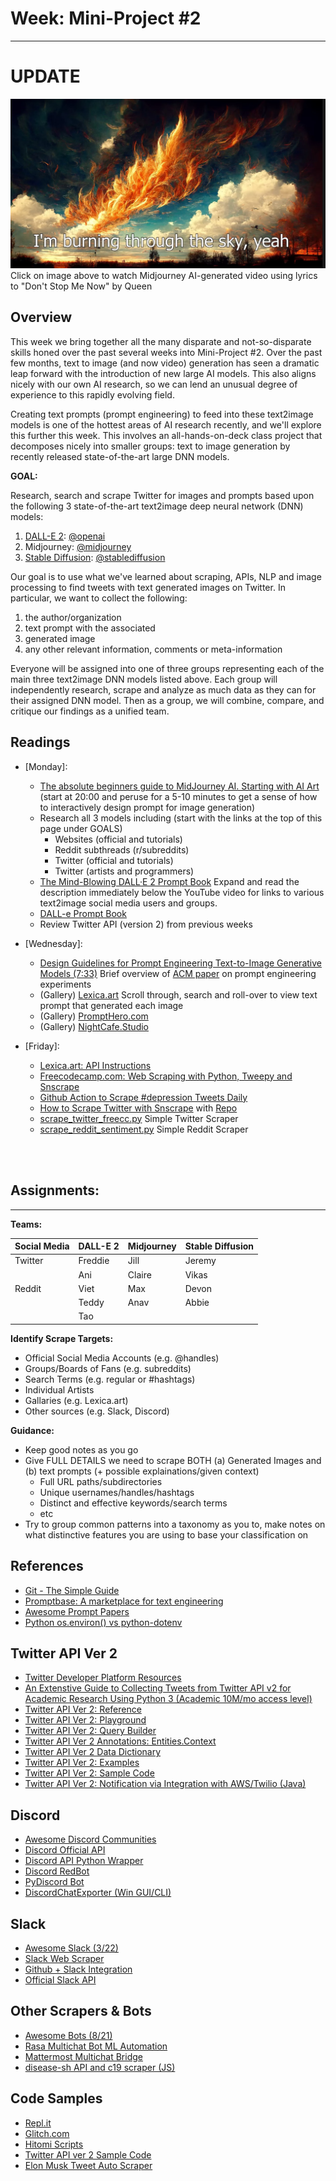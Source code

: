 # Week: Mini-Project #2
---

# **UPDATE**

[![AI Generated Images from Lyrics to 'Don't Stop Me Now' by Queen](images/cover_dont_stop_me_now_queen.jpg)](https://www.youtube.com/watch?v=l6Myv8yF9zw&list=RDnyD6g47DHQk&index=4)Click on image above to watch Midjourney AI-generated video using lyrics to "Don't Stop Me Now" by Queen

## Overview

This week we bring together all the many disparate and not-so-disparate skills honed over the past several weeks into Mini-Project #2. Over the past few months, text to image (and now video) generation has seen a dramatic leap forward with the introduction of new large AI models. This also aligns nicely with our own AI research, so we can lend an unusual degree of experience to this rapidly evolving field.

Creating text prompts (prompt engineering) to feed into these text2image models is one of the hottest areas of AI research recently, and we'll explore this further this week. This involves an all-hands-on-deck class project that decomposes nicely into smaller groups: text to image generation by recently released state-of-the-art large DNN models.

**GOAL:**

Research, search and scrape Twitter for images and prompts based upon the following 3 state-of-the-art text2image deep neural network (DNN) models:

1. [DALL-E 2](https://openai.com/dall-e-2/): [@openai](https://twitter.com/OpenAI)
2. Midjourney: [@midjourney](https://twitter.com/midjourney?ref_src=twsrc%5Egoogle%7Ctwcamp%5Eserp%7Ctwgr%5Eauthor)
3. [Stable Diffusion](https://stablediffusionweb.com/): [@stablediffusion](https://mobile.twitter.com/stablediffusion)

Our goal is to use what we've learned about scraping, APIs, NLP and image processing to find tweets with text generated images on Twitter. In particular, we want to collect the following:

1. the author/organization
2. text prompt with the associated
3. generated image
4. any other relevant information, comments or meta-information 

Everyone will be assigned into one of three groups representing each of the main three text2image DNN models listed above. Each group will independently research, scrape and analyze as much data as they can for their assigned DNN model. Then as a group, we will combine, compare, and critique our findings as a unified team.


## Readings


- [Monday]:
    * [The absolute beginners guide to MidJourney AI. Starting with AI Art](https://www.youtube.com/watch?v=PqCIUniQ_U8) (start at 20:00 and peruse for a 5-10 minutes to get a sense of how to interactively design prompt for image generation)
    * Research all 3 models including (start with the links at the top of this page under GOALS)
        * Websites (official and tutorials)
        * Reddit subthreads (r/subreddits)
        * Twitter (official and tutorials)
        * Twitter (artists and programmers)
    * [The Mind-Blowing DALL·E 2 Prompt Book](https://www.youtube.com/watch?v=1Qyo-rXUs38) Expand and read the description immediately below the YouTube video for links to various text2image social media users and groups.
    * [DALL-e Prompt Book](https://dallery.gallery/the-dalle-2-prompt-book/)
    * Review Twitter API (version 2) from previous weeks

- [Wednesday]:
    * [Design Guidelines for Prompt Engineering Text-to-Image Generative Models (7:33)](https://www.youtube.com/watch?v=7-XnIuH8r3U) Brief overview of [ACM paper](https://arxiv.org/pdf/2109.06977.pdf) on prompt engineering experiments 
    * (Gallery) [Lexica.art](https://lexica.art/) Scroll through, search and roll-over to view text prompt that generated each image
    * (Gallery) [PromptHero.com](https://prompthero.com/)
    * (Gallery) [NightCafe.Studio](https://creator.nightcafe.studio/explore)

- [Friday]:
    * [Lexica.art: API Instructions](https://lexica.art/docs)
    * [Freecodecamp.com: Web Scraping with Python, Tweepy and Snscrape](https://www.freecodecamp.org/news/python-web-scraping-tutorial/)
    * [Github Action to Scrape #depression Tweets Daily](https://github.com/ahmedshahriar/depression-tweets-scraper)
    * [How to Scrape Twitter with Snscrape](https://betterprogramming.pub/how-to-scrape-tweets-with-snscrape-90124ed006af) with     [Repo](https://github.com/MartinBeckUT/TwitterScraper/tree/master/snscrape)
    * [scrape_twitter_freecc.py](https://github.com/jon-chun/scrape-social-medias/blob/main/scrape_freecodecamp.py) Simple Twitter Scraper
    * [scrape_reddit_sentiment.py](https://github.com/jon-chun/scrape-social-medias/blob/main/scrape_reddit_sentiment.py) Simple Reddit Scraper

<br></br>

## Assignments:
---

**Teams:**

| Social Media | DALL-E 2 | Midjourney | Stable Diffusion |
| ------ | ----- | ----- | ----- |
| Twitter | Freddie | Jill | Jeremy |
|         | Ani     | Claire | Vikas |
| Reddit | Viet | Max | Devon |
|        | Teddy | Anav | Abbie |
|        | Tao | | |


**Identify Scrape Targets:**
* Official Social Media Accounts (e.g. @handles)
* Groups/Boards of Fans (e.g. subreddits)
* Search Terms (e.g. regular or #hashtags)
* Individual Artists
* Gallaries (e.g. Lexica.art)
* Other sources (e.g. Slack, Discord)

**Guidance:**
* Keep good notes as you go
* Give FULL DETAILS we need to scrape BOTH (a) Generated Images and (b) text prompts (+ possible explainations/given context)
  - Full URL paths/subdirectories
  - Unique usernames/handles/hashtags
  - Distinct and effective keywords/search terms
  - etc
* Try to group common patterns into a taxonomy as you to, make notes on what distinctive features you are using to base your classification on

## References

* [Git - The Simple Guide](https://rogerdudler.github.io/git-guide/)
* [Promptbase: A marketplace for text engineering](https://promptbase.com/)
* [Awesome Prompt Papers](https://github.com/thunlp/PromptPapers)
* [Python os.environ() vs python-dotenv](https://www.nylas.com/blog/making-use-of-environment-variables-in-python/)

## Twitter API Ver 2
* [Twitter Developer Platform Resources](https://github.com/twitterdev)
* [An Extenstive Guide to Collecting Tweets from Twitter API v2 for Academic Research Using Python 3 (Academic 10M/mo access level)](https://towardsdatascience.com/an-extensive-guide-to-collecting-tweets-from-twitter-api-v2-for-academic-research-using-python-3-518fcb71df2a)
* [Twitter API Ver 2: Reference](https://developer.twitter.com/en/docs/api-reference-index)
* [Twitter API Ver 2: Playground](https://oauth-playground.glitch.me/?id=listIdGet&params=%28%27id%21%271409935014725177344%27%29_)
* [Twitter API Ver 2: Query Builder](https://developer.twitter.com/apitools/query?query=)
* [Twitter API Ver 2 Annotations: Entities.Context](https://developer.twitter.com/en/docs/twitter-api/annotations/overview)
* [Twitter API Ver 2 Data Dictionary](https://developer.twitter.com/en/docs/twitter-api/data-dictionary/object-model/media)
* [Twitter API Ver 2: Examples](https://developer.twitter.com/en/docs/tutorials)
* [Twitter API Ver 2: Sample Code](https://github.com/twitterdev/Twitter-API-v2-sample-code)
* [Twitter API Ver 2: Notification via Integration with AWS/Twilio (Java)](https://developer.twitter.com/en/blog/industry-team-news/2020/get-customized-tweet-notifications-where-you-want-them)

## Discord
* [Awesome Discord Communities](https://github.com/mhxion/awesome-discord-communities)
* [Discord Official API](https://github.com/discord/discord-api-docs)
* [Discord API Python Wrapper](https://github.com/Rapptz/discord.py)
* [Discord RedBot](https://github.com/Cog-Creators/Red-DiscordBot)
* [PyDiscord Bot](https://docs.pycord.dev/en/master/index.html)
* [DiscordChatExporter (Win GUI/CLI)](https://github.com/Tyrrrz/DiscordChatExporter)

## Slack
* [Awesome Slack (3/22)](https://github.com/matiassingers/awesome-slack)
* [Slack Web Scraper](https://github.com/iulspop/slack-web-scraper)
* [Github + Slack Integration](https://github.com/integrations/slack)
* [Official Slack API](https://api.slack.com/)

## Other Scrapers & Bots
* [Awesome Bots (8/21)](https://github.com/DopplerHQ/awesome-bots)
* [Rasa Multichat Bot ML Automation](https://github.com/RasaHQ/rasa)
* [Mattermost Multichat Bridge](https://github.com/42wim/matterbridge)
* [disease-sh API and c19 scraper (JS)](https://github.com/disease-sh/API)

## Code Samples
* [Repl.it](https://replit.com/search?query=twitter)
* [Glitch.com](https://glitch.com/@twitter)
* [Hitomi Scripts](https://github.com/KurtBestor/Hitomi-Downloader/tree/master/src/extractor)
* [Twitter API ver 2 Sample Code](https://github.com/twitterdev/Twitter-API-v2-sample-code)
* [Elon Musk Tweet Auto Scraper](https://www.kaggle.com/code/zjjc123/elon-musk-twitter-daily-auto-scraper)
